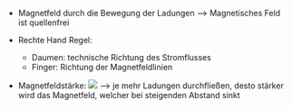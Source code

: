 - Magnetfeld durch die Bewegung der Ladungen --> Magnetisches Feld ist quellenfrei

- Rechte Hand Regel:
	- Daumen: technische Richtung des Stromflusses
	- Finger: Richtung der Magnetfeldlinien 

- Magnetfeldstärke:
![](Pasted%20image%2020231124164531.png)
--> je mehr Ladungen durchfließen, desto stärker wird das Magnetfeld, welcher bei steigenden Abstand sinkt 

